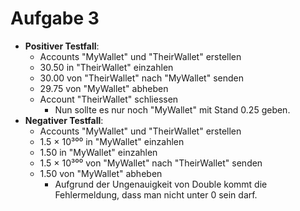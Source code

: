 # Aufgabe 3

- **Positiver Testfall**:
	- Accounts "MyWallet" und "TheirWallet" erstellen
	- 30.50 in "TheirWallet" einzahlen
	- 30.00 von "TheirWallet" nach "MyWallet" senden
	- 29.75 von "MyWallet" abheben
	- Account "TheirWallet" schliessen
		- Nun sollte es nur noch "MyWallet" mit Stand 0.25 geben.
- **Negativer Testfall**:
	- Accounts "MyWallet" und "TheirWallet" erstellen
	- 1.5 × 10³⁰⁰ in "MyWallet" einzahlen
	- 1.50 in "MyWallet" einzahlen
	- 1.5 × 10³⁰⁰ von "MyWallet" nach "TheirWallet" senden
	- 1.50 von "MyWallet" abheben
		- Aufgrund der Ungenauigkeit von Double kommt die Fehlermeldung, dass man nicht unter 0 sein darf.

